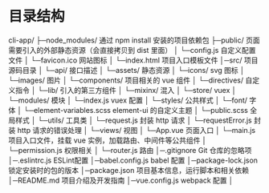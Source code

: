 ﻿# 目录结构

cli-app/
├─node_modules/    通过 npm install 安装的项目依赖包
├─public/    页面需要引入的外部静态资源（会直接拷贝到 dist 里面）
│  └─config.js    自定义配置文件
│  └─favicon.ico    网站图标
│  └─index.html    项目入口模板文件
│─src/    项目源码目录
│  └─api/    接口描述
│  └─assets/    静态资源
│       └─icons/    svg 图标
│       └─images/    图片
│  └─components/    项目相关的 vue 组件
│  └─directives/    自定义指令
│  └─lib/    引入的第三方组件
│  └─mixinx/    混入
│  └─store/    vuex
│       └─modules/    模块
│       └─index.js    vuex 配置
│  └─styles/    公共样式
│       └─font/    字体
│       └─element-variables.scss    element-ui 的自定义主题
│       └─public.scss    全局样式
│  └─utils/    工具类
│       └─request.js    封装 http 请求
│       └─requestError.js    封装 http 请求的错误处理
│  └─views/    视图
│  └─App.vue    页面入口
│  └─main.js    项目入口文件，挂载 vue 实例，加载路由、中间件等公共组件
│  └─permission.js    权限相关
│  └─router.js    路由
│─.gitignore    Git 仓库的忽略项
│─.eslintrc.js    ESLint配置
│─babel.config.js    babel 配置
│─package-lock.json    锁定安装时的包的版本
│─package.json    项目基本信息，运行脚本和相关依赖
│─README.md    项目介绍及开发指南
│─vue.config.js    webpack 配置
│
```


